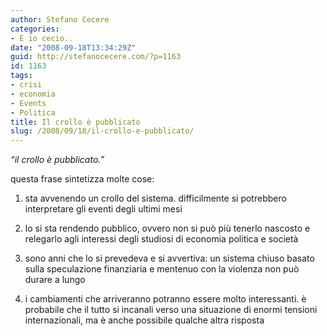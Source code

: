 ```yaml
---
author: Stefano Cecere
categories:
- E io cecio..
date: "2008-09-18T13:34:29Z"
guid: http://stefanocecere.com/?p=1163
id: 1163
tags:
- crisi
- economia
- Events
- Politica
title: Il crollo è pubblicato
slug: /2008/09/18/il-crollo-e-pubblicato/
---
```


_&#8220;il crollo è pubblicato.&#8221;_

questa frase sintetizza molte cose: 

1) sta avvenendo un crollo del sistema. difficilmente si potrebbero interpretare gli eventi degli ultimi mesi

2) lo si sta rendendo pubblico, ovvero non si può più tenerlo nascosto e relegarlo agli interessi degli studiosi di economia politica e società

3) sono anni che lo si prevedeva e si avvertiva: un sistema chiuso basato sulla speculazione finanziaria e mentenuo con la violenza non può durare a lungo

4) i cambiamenti che arriveranno potranno essere molto interessanti. è probabile che il tutto si incanali verso una situazione di enormi tensioni internazionali, ma è anche possibile qualche altra risposta